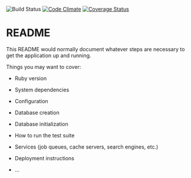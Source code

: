![Build Status](https://codeship.com/projects/1d9d24e0-2bd2-0136-29b8-0a7f7ac78d5b/status?branch=master)
[![Code Climate](https://codeclimate.com/github/Irtaj/city_connector/badges/gpa.svg)](https://codeclimate.com/github/Irtaj/city_connector)
[![Coverage Status](https://coveralls.io/repos/github/Irtaj/city_connector/badge.svg?branch=master)](https://coveralls.io/github/Irtaj/city_connector?branch=master)

# README

This README would normally document whatever steps are necessary to get the
application up and running.

Things you may want to cover:

* Ruby version

* System dependencies

* Configuration

* Database creation

* Database initialization

* How to run the test suite

* Services (job queues, cache servers, search engines, etc.)

* Deployment instructions

* ...
